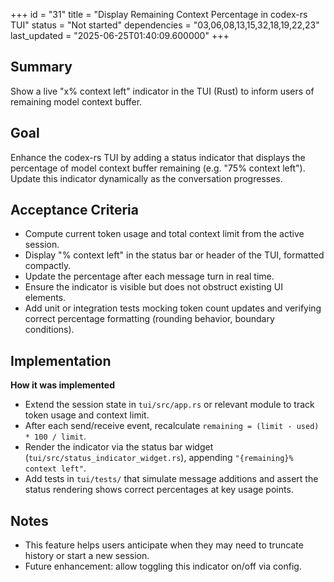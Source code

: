 +++
id = "31"
title = "Display Remaining Context Percentage in codex-rs TUI"
status = "Not started"
dependencies = "03,06,08,13,15,32,18,19,22,23"
last_updated = "2025-06-25T01:40:09.600000"
+++

## Summary
Show a live "x% context left" indicator in the TUI (Rust) to inform users of remaining model context buffer.

## Goal
Enhance the codex-rs TUI by adding a status indicator that displays the percentage of model context buffer remaining (e.g. "75% context left").  Update this indicator dynamically as the conversation progresses.

## Acceptance Criteria

- Compute current token usage and total context limit from the active session.
- Display "<N>% context left" in the status bar or header of the TUI, formatted compactly.
- Update the percentage after each message turn in real time.
- Ensure the indicator is visible but does not obstruct existing UI elements.
- Add unit or integration tests mocking token count updates and verifying correct percentage formatting (rounding behavior, boundary conditions).

## Implementation

**How it was implemented**  
- Extend the session state in `tui/src/app.rs` or relevant module to track token usage and context limit.
- After each send/receive event, recalculate `remaining = (limit - used) * 100 / limit`.
- Render the indicator via the status bar widget (`tui/src/status_indicator_widget.rs`), appending `"{remaining}% context left"`.
- Add tests in `tui/tests/` that simulate message additions and assert the status rendering shows correct percentages at key usage points.

## Notes

- This feature helps users anticipate when they may need to truncate history or start a new session.
- Future enhancement: allow toggling this indicator on/off via config.
